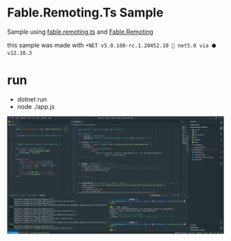 [fable.remoting.ts]: https://github.com/AngelMunoz/Fable.Remoting.Ts
[Fable.Remoting]: https://zaid-ajaj.github.io/Fable.Remoting/

# Fable.Remoting.Ts Sample

Sample using [fable.remoting.ts] and [Fable.Remoting]

this sample was made with 
`•NET v5.0.100-rc.1.20452.10 🎯 net5.0 via ⬢ v12.18.3`

# run
- dotnet run
- node ./app.js


![Yay](./Screenshot-2020-10-12.png)